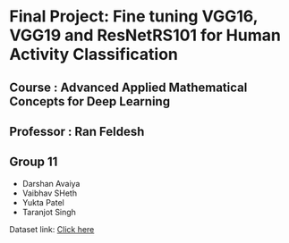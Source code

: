 # Final Project: Fine tuning VGG16, VGG19 and ResNetRS101 for Human Activity Classification
## Course : Advanced Applied Mathematical Concepts for Deep Learning   
## Professor : Ran Feldesh
## Group 11
* Darshan Avaiya
* Vaibhav SHeth
* Yukta Patel
* Taranjot Singh

Dataset link: [Click here](https://aiplanet.com/challenges/233/data-sprint-76-human-activity-recognition-233/data)